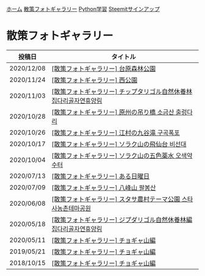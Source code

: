 [ホーム](./) [散策フォトギャラリー](./photogarally.html) [Python学習](./python.html) [Steemitサインアップ](./steemitsignup.html)

# 散策フォトギャラリー

|投稿日|タイトル|
|---|---|
|2020/12/08|[[散策フォトギャラリー] 台原森林公園](https://steemit.com/japanese/@yasu/48kak8)|
|2020/11/24|[[散策フォトギャラリー] 西公園](https://steemit.com/japanese/@yasu/2banqr)|
|2020/11/03|[[散策フォトギャラリー] チップタリゴル自然休養林 집다리골자연휴양림](https://steemit.com/japanese/@yasu/77xuzb)|
|2020/10/28|[[散策フォトギャラリー] 原州の吊り橋 소금산 출렁다리](https://steemit.com/hive-101145/@yasu/3wkzi4-or)|
|2020/10/26|[[散策フォトギャラリー] 江村の九谷滝 구곡폭포](https://steemit.com/hive-101145/@yasu/5offbx-or)|
|2020/10/17|[[散策フォトギャラリー] ソラク山の飛仙台 비선대](https://steemit.com/hive-101145/@yasu/3nuza7-or)|
|2020/10/04|[[散策フォトギャラリー] ソラク山の五色薬水 오색약수터](https://steemit.com/hive-101145/@yasu/vzgd3)|
|2020/07/13|[[散策フォトギャラリー] ある日曜日](https://steemit.com/hive-101145/@yasu/3wsk6e)|
|2020/07/09|[[散策フォトギャラリー] 八峰山 팔봉산](https://steemit.com/hive-101145/@yasu/2lgxa1-or)|
|2020/06/08|[[散策フォトギャラリー] スタサ農村テーマ公園 스타사농촌테마공원](https://steemit.com/hive-101145/@yasu/5ryuel-steemit-or)|
|2020/05/18|[[散策フォトギャラリー] ジプダリゴル自然休養林編 집다리골자연휴양림](https://steemit.com/hive-101145/@yasu/steemit-or)|
|2020/05/11|[[散策フォトギャラリー] チョギャ山編](https://steemit.com/hive-101145/@yasu/5antz8-steemit)|
|2019/05/21|[[散策フォトギャラリー] チョギャ山編](https://steemit.com/dtube/@yasu/e2rv1y4q)|
|2018/10/15|[[散策フォトギャラリー] チョギャ山編](https://steemit.com/dclick/@yasu/--1539543703515)|

